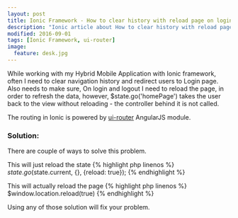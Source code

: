 ```yaml
---
layout: post
title: Ionic Framework - How to clear history with reload page on login logout
description: "Ionic article about How to clear history with reload page on login logout"
modified: 2016-09-01
tags: [Ionic Framework, ui-router]
image:
  feature: desk.jpg
---
```



While working with my Hybrid Mobile Application with Ionic framework, often I need to clear navigation history and redirect users to Login page. Also needs to make sure, On login and logout I need to reload the page, in order to refresh the data, however, $state.go('homePage') takes the user back to the view without reloading - the controller behind it is not called.

The routing in Ionic is powered by [ui-router](https://github.com/angular-ui/ui-router) AngularJS module. 

### Solution: 
There are couple of ways to solve this problem. 

This will just reload the state
{% highlight php linenos %}
$state.go($state.current, {}, {reload: true});
{% endhighlight %}
 
This will actually reload the page
{% highlight php linenos %}
$window.location.reload(true)
{% endhighlight %}

Using any of those solution will fix your problem. 